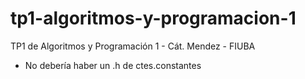 # tp1-algoritmos-y-programacion-1
TP1 de Algoritmos y Programación 1 - Cát. Mendez - FIUBA
- No debería haber un .h de ctes.constantes
